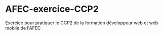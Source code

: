 # AFEC-exercice-CCP2

Exercice pour pratiquer le CCP2 de la formation développeur web et web mobile de l'AFEC
